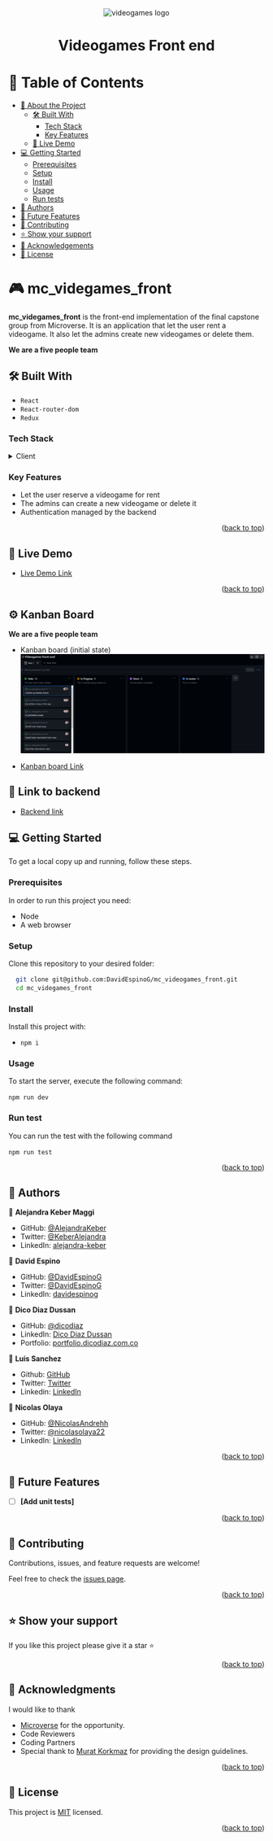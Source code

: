 <div align="center" id='readme-top'>
  <img src="./src//assets/logo.webp" alt="videogames logo" width="220" height="auto">
  <br/>
</div>
<div align="center">
  <h1><b>Videogames Front end</b></h1>
</div>

# 📗 Table of Contents

- [📖 About the Project](#about-project)
  - [🛠 Built With](#built-with)
    - [Tech Stack](#tech-stack)
    - [Key Features](#key-features)
  - [🚀 Live Demo](#live-demo)
- [💻 Getting Started](#getting-started)
  - [Prerequisites](#prerequisites)
  - [Setup](#setup)
  - [Install](#install)
  - [Usage](#usage)
  - [Run tests](#test)
- [👥 Authors](#authors)
- [🔭 Future Features](#future-features)
- [🤝 Contributing](#contributing)
- [⭐️ Show your support](#support)
- [🙏 Acknowledgements](#acknowledgements)
- [📝 License](#license)

<!-- PROJECT DESCRIPTION -->

# 🎮 mc_videgames_front <a id="about-project"></a>

**mc_videgames_front** is the front-end implementation of the final capstone group from Microverse. It is an application that let the user rent a videogame. It also let the admins create new videogames or delete them.

**We are a five people team**

## 🛠 Built With <a id="built-with"></a>

- `React`
- `React-router-dom`
- `Redux`

### Tech Stack <a id="tech-stack"></a>

<details>
  <summary>Client</summary>
  <ul>
    <li><a href="https://es.react.dev/">React</a></li>
    <li><a href="https://redux.js.org/">Redux</a></li>
    <li><a href="https://reactrouter.com/en/main">React-router-dom</a></li>
  </ul>
</details>

<!-- Features -->

### Key Features <a id="key-features"></a>

- Let the user reserve a videogame for rent
- The admins can create a new videogame or delete it
- Authentication managed by the backend

<p align="right">(<a href="#readme-top">back to top</a>)</p>

<!-- LIVE DEMO -->

## 🚀 Live Demo <a id="live-demo"></a>

- [Live Demo Link](https://videogames-capstone.onrender.com)

<p align="right">(<a href="#readme-top">back to top</a>)</p>

<!-- KANBAN BOARD -->

## ⚙️ Kanban Board <a id="kanban-board"></a>

**We are a five people team**

- Kanban board (initial state)
  <img src="./kanban.png">

- [Kanban board Link](https://github.com/users/DavidEspinoG/projects/5/views/1)

<!-- LINK TO FRONT-END -->

## 🔗 Link to backend <a id="link-back"></a>

- [Backend link](https://github.com/sanieni6/mc_videogames_back)

<!-- GETTING STARTED -->

## 💻 Getting Started <a id="getting-started"></a>

To get a local copy up and running, follow these steps.

### Prerequisites

In order to run this project you need:

- Node
- A web browser

### Setup

Clone this repository to your desired folder:

```sh
  git clone git@github.com:DavidEspinoG/mc_videogames_front.git
  cd mc_videgames_front
```

### Install

Install this project with:

- `npm i `

### Usage

To start the server, execute the following command:

`npm run dev`

### Run test

<div id="test">
  You can run the test with the following command
</div>

`npm run test`

<p align="right">(<a href="#readme-top">back to top</a>)</p>

<!-- AUTHORS -->

## 👥 Authors <a id="authors"></a>

👤 **Alejandra Keber Maggi**

- GitHub: [@AlejandraKeber](https://github.com/AlejandraKeber)
- Twitter: [@KeberAlejandra](https://twitter.com/KeberAlejandra)
- LinkedIn: [alejandra-keber](https://www.linkedin.com/in/alejandra-keber)

👤 **David Espino**

- GitHub: [@DavidEspinoG](https://github.com/DavidEspinoG)
- Twitter: [@DavidEspinoG](https://twitter.com/DavidEspinoG)
- LinkedIn: [davidespinog](https://linkedin.com/in/davidespinog)

👤 **Dico Diaz Dussan**

- GitHub: [@dicodiaz](https://github.com/dicodiaz)
- LinkedIn: [Dico Diaz Dussan](https://www.linkedin.com/in/dico-diaz-dussan/)
- Portfolio: [portfolio.dicodiaz.com.co](https://portfolio.dicodiaz.com.co)

👤 **Luis Sanchez**

- Github: [GitHub](https://github.com/sanieni6/)
- Twitter: [Twitter](https://twitter.com/its_luis_sz23)
- Linkedin: [LinkedIn](https://www.linkedin.com/in/luissanchezz3/)

👤 **Nicolas Olaya**

- GitHub: [@NicolasAndrehh](https://github.com/NicolasAndrehh)
- Twitter: [@nicolasolaya22](https://twitter.com/nicolasolaya22)
- LinkedIn: [LinkedIn](https://www.linkedin.com/in/nicolas-olaya/)

<p align="right">(<a href="#readme-top">back to top</a>)</p>

<!-- FUTURE FEATURES -->

## 🔭 Future Features <a id="future-features"></a>

- [ ] **[Add unit tests]**

<p align="right">(<a href="#readme-top">back to top</a>)</p>

<!-- CONTRIBUTING -->

## 🤝 Contributing <a id="contributing"></a>

Contributions, issues, and feature requests are welcome!

Feel free to check the [issues page](https://github.com/DavidEspinoG/mc_videogames_front/issues).

<p align="right">(<a href="#readme-top">back to top</a>)</p>

<!-- SUPPORT -->

## ⭐️ Show your support <a id="support"></a>

If you like this project please give it a star ⭐️

<p align="right">(<a href="#readme-top">back to top</a>)</p>

<!-- ACKNOWLEDGEMENTS -->

## 🙏 Acknowledgments <a id="acknowledgements"></a>

I would like to thank

- [Microverse](https://www.microverse.org/) for the opportunity.
- Code Reviewers
- Coding Partners
- Special thank to [Murat Korkmaz](https://www.behance.net/gallery/26425031/Vespa-Responsive-Redesign) for providing the design guidelines.

<p align="right">(<a href="#readme-top">back to top</a>)</p>

<!-- LICENSE -->

## 📝 License <a id="license"></a>

This project is [MIT](./MIT.md) licensed.

<p align="right">(<a href="#readme-top">back to top</a>)</p>
